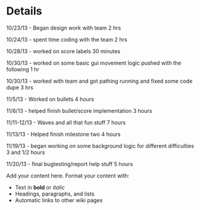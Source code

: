 # Details #

10/23/13 - Began design work with team 2 hrs

10/24/13 - spent time coding with the team 2 hrs

10/28/13 - worked on score labels 30 minutes

10/30/13 - worked on some basic gui movement logic pushed with the following 1 hr

10/30/13 - worked with team and got pathing running and fixed some code dupe 3 hrs

11/5/13 - Worked on bullets 4 hours

11/6/13 - helped finish bullet/score implementation 3 hours

11/11-12/13 - Waves and all that fun stuff 7 hours

11/13/13 - Helped finish milestone two 4 hours

11/19/13 - began working on some background logic for different difficulties 3 and 1/2 hours

11/20/13 - final bugtesting/report help stuff 5 hours



Add your content here.  Format your content with:
  * Text in **bold** or _italic_
  * Headings, paragraphs, and lists
  * Automatic links to other wiki pages